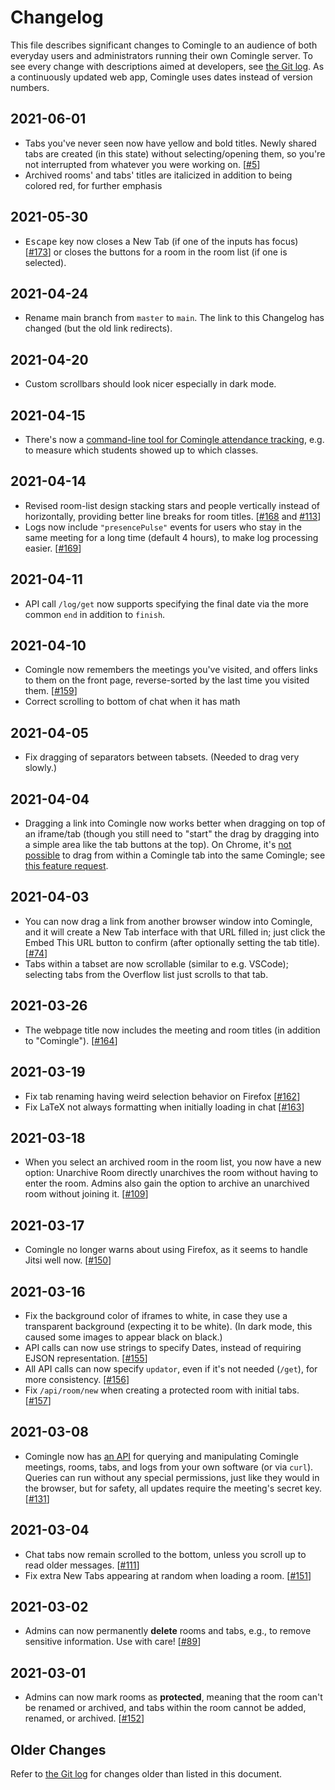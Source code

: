 # Changelog

This file describes significant changes to Comingle to an audience of
both everyday users and administrators running their own Comingle server.
To see every change with descriptions aimed at developers, see
[the Git log](https://github.com/edemaine/comingle/commits/main).
As a continuously updated web app, Comingle uses dates
instead of version numbers.

## 2021-06-01

* Tabs you've never seen now have yellow and bold titles.
  Newly shared tabs are created (in this state) without selecting/opening them,
  so you're not interrupted from whatever you were working on.
  [[#5](https://github.com/edemaine/comingle/issues/5)]
* Archived rooms' and tabs' titles are italicized in addition to
  being colored red, for further emphasis

## 2021-05-30

* <kbd>Escape</kbd> key now closes a New Tab (if one of the inputs has focus)
  [[#173](https://github.com/edemaine/comingle/issues/173)]
  or closes the buttons for a room in the room list (if one is selected).

## 2021-04-24

* Rename main branch from `master` to `main`.
  The link to this Changelog has changed (but the old link redirects).

## 2021-04-20

* Custom scrollbars should look nicer especially in dark mode.

## 2021-04-15

* There's now a
  [command-line tool for Comingle attendance tracking](https://github.com/edemaine/comingle-attendance),
  e.g. to measure which students showed up to which classes.

## 2021-04-14

* Revised room-list design stacking stars and people vertically instead of
  horizontally, providing better line breaks for room titles.
  [[#168](https://github.com/edemaine/comingle/issues/168) and
  [#113](https://github.com/edemaine/comingle/issues/113)]
* Logs now include `"presencePulse"` events for users who stay in the same
  meeting for a long time (default 4 hours), to make log processing easier.
  [[#169](https://github.com/edemaine/comingle/issues/169)]

## 2021-04-11

* API call `/log/get` now supports specifying the final date via
  the more common `end` in addition to `finish`.

## 2021-04-10

* Comingle now remembers the meetings you've visited, and offers links to them
  on the front page, reverse-sorted by the last time you visited them.
  [[#159](https://github.com/edemaine/comingle/issues/159)]
* Correct scrolling to bottom of chat when it has math

## 2021-04-05

* Fix dragging of separators between tabsets.  (Needed to drag very slowly.)

## 2021-04-04

* Dragging a link into Comingle now works better when dragging on top of an
  iframe/tab (though you still need to "start" the drag by dragging into a
  simple area like the tab buttons at the top).  On Chrome, it's
  [not possible](https://bugs.chromium.org/p/chromium/issues/detail?id=59081)
  to drag from within a Comingle tab into the same Comingle; see
  [this feature request](https://bugs.chromium.org/p/chromium/issues/detail?id=981124).

## 2021-04-03

* You can now drag a link from another browser window into Comingle, and it
  will create a New Tab interface with that URL filled in; just click the
  Embed This URL button to confirm (after optionally setting the tab title).
  [[#74](https://github.com/edemaine/comingle/issues/74)]
* Tabs within a tabset are now scrollable (similar to e.g. VSCode);
  selecting tabs from the Overflow list just scrolls to that tab.

## 2021-03-26

* The webpage title now includes the meeting and room titles
  (in addition to "Comingle").
  [[#164](https://github.com/edemaine/comingle/issues/164)]

## 2021-03-19

* Fix tab renaming having weird selection behavior on Firefox
  [[#162](https://github.com/edemaine/comingle/issues/162)]
* Fix LaTeX not always formatting when initially loading in chat
  [[#163](https://github.com/edemaine/comingle/issues/163)]

## 2021-03-18

* When you select an archived room in the room list, you now have a new option:
  Unarchive Room directly unarchives the room without having to enter the room.
  Admins also gain the option to archive an unarchived room without joining it.
  [[#109](https://github.com/edemaine/comingle/issues/109)]

## 2021-03-17

* Comingle no longer warns about using Firefox, as it seems to handle Jitsi
  well now.  [[#150](https://github.com/edemaine/comingle/issues/150)]

## 2021-03-16

* Fix the background color of iframes to white,
  in case they use a transparent background (expecting it to be white).
  (In dark mode, this caused some images to appear black on black.)
* API calls can now use strings to specify Dates, instead of requiring
  EJSON representation.
  [[#155](https://github.com/edemaine/comingle/issues/155)]
* All API calls can now specify `updator`, even if it's not needed (`/get`),
  for more consistency.
  [[#156](https://github.com/edemaine/comingle/issues/156)]
* Fix `/api/room/new` when creating a protected room with initial tabs.
  [[#157](https://github.com/edemaine/comingle/issues/157)]

## 2021-03-08

* Comingle now has
  [an API](https://github.com/edemaine/comingle/blob/main/doc/api.md)
  for querying and manipulating Comingle meetings, rooms, tabs, and logs
  from your own software (or via `curl`).
  Queries can run without any special permissions, just like they would in
  the browser, but for safety, all updates require the meeting's secret key.
  [[#131](https://github.com/edemaine/comingle/pull/131)]

## 2021-03-04

* Chat tabs now remain scrolled to the bottom, unless you scroll up to read
  older messages.  [[#111](https://github.com/edemaine/comingle/issues/111)]
* Fix extra New Tabs appearing at random when loading a room.
  [[#151](https://github.com/edemaine/comingle/issues/151)]

## 2021-03-02

* Admins can now permanently **delete** rooms and tabs,
  e.g., to remove sensitive information.  Use with care!
  [[#89](https://github.com/edemaine/comingle/issues/89)]

## 2021-03-01

* Admins can now mark rooms as **protected**, meaning that the room can't be
  renamed or archived, and tabs within the room cannot be added, renamed,
  or archived.  [[#152](https://github.com/edemaine/comingle/issues/152)]

## Older Changes

Refer to [the Git log](https://github.com/edemaine/comingle/commits/main)
for changes older than listed in this document.
